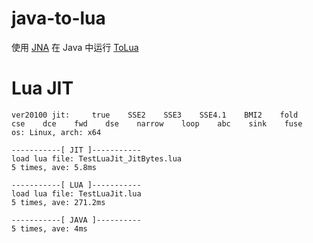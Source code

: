 # java-to-lua
使用 [JNA](https://github.com/java-native-access/jna) 在 Java 中运行 [ToLua](https://github.com/topameng/tolua_runtime)



# Lua JIT
```
ver20100 jit:     true    SSE2    SSE3    SSE4.1    BMI2    fold    cse    dce    fwd    dse    narrow    loop    abc    sink    fuse
os: Linux, arch: x64

-----------[ JIT ]-----------
load lua file: TestLuaJit_JitBytes.lua
5 times, ave: 5.8ms

-----------[ LUA ]-----------
load lua file: TestLuaJit.lua
5 times, ave: 271.2ms

-----------[ JAVA ]----------
5 times, ave: 4ms
```
